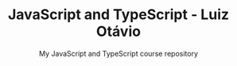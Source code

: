 <h1 align="center">JavaScript and TypeScript - Luiz Otávio</h1>
<p align="center">My JavaScript and TypeScript course repository</p1>
